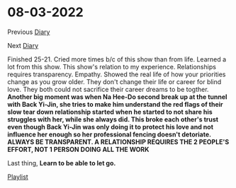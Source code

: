 # 08-03-2022

Previous [Diary](https://aryanmangla23.github.io/08-02-2022/)

Next [Diary](https://aryanmangla23.github.io/08-04-2022/)

Finished 25-21. Cried more times b/c of this show than from life. Learned a lot from this show. This show's relation to my experience. Relationships requires transparency. Empathy. Showed the real life of how your priorities change as you grow older. They don't change their life or career for blind love. They both could not sacrifice their career dreams to be togther. **Another big moment was when Na Hee-Do second break up at the tunnel with Back Yi-Jin, she tries to make him understand the red flags of their slow tear down relationship started when he started to not share his struggles with her, while she always did. This broke each other's trust even though Back Yi-Jin was only doing it to protect his love and not influence her enough so her professional fencing doesn't detoriate. ALWAYS BE TRANSPARENT. A RELATIONSHIP REQUIRES THE 2 PEOPLE'S EFFORT, NOT 1 PERSON DOING ALL THE WORK**  

Last thing, **Learn to be able to let go.**

[Playlist](https://open.spotify.com/playlist/7ma2dpb8u9YbRJwA21F4R3?si=06e1161aa7af4686)
